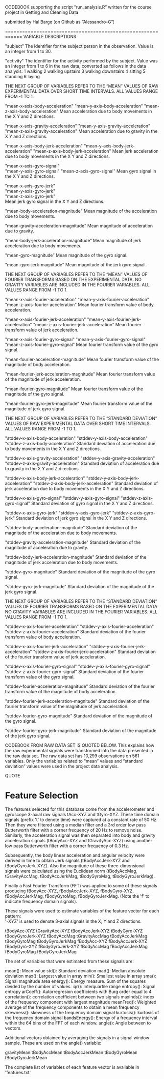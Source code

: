 CODEBOOK 
supporting the script “run_analysis.R” 
written for the course project in Getting and Cleaning Data

submitted by Hal Barge
(on Github as “Alessandro-G”)

============================================================
VARIABLE DESCRIPTIONS

"subject" 
	The identifier for the subject person in the observation.
	Value is an integer from 1 to 30.

"activity"
	The identifier for the activity performed by the subject.
	Value was an integer from 1 to 6 in the raw data, converted as follows in the 	data analysis:
	1 walking
	2 walking upstairs
	3 walking downstairs
	4 sitting
	5 standing
	6 laying


THE NEXT GROUP OF VARIABLES REFER TO THE “MEAN” VALUES OF RAW EXPERIMENTAL DATA OVER SHORT TIME INTERVALS. 
ALL VALUES RANGE FROM -1 TO 1. 

"mean-x-axis-body-acceleration"
"mean-y-axis-body-acceleration"
"mean-z-axis-body-acceleration"
	Mean acceleration due to body movements in the X Y and Z directions.

"mean-x-axis-gravity-acceleration"
"mean-y-axis-gravity-acceleration"
"mean-z-axis-gravity-acceleration"
 	Mean acceleration due to gravity in the X Y and Z directions.

"mean-x-axis-body-jerk-acceleration"
"mean-y-axis-body-jerk-acceleration"
"mean-z-axis-body-jerk-acceleration"
	Mean jerk acceleration due to body movements in the X Y and Z directions.

"mean-x-axis-gyro-signal"       
"mean-y-axis-gyro-signal"
"mean-z-axis-gyro-signal"
	Mean gyro signal in the X Y and Z directions.        

"mean-x-axis-gyro-jerk"             
"mean-y-axis-gyro-jerk"             
"mean-z-axis-gyro-jerk"   
	Mean jerk gyro signal in the X Y and Z directions.          

"mean-body-acceleration-magnitude" 
	Mean magnitude of the acceleration due to body movements.
 
"mean-gravity-acceleration-magnitude”
	Mean magnitude of acceleration due to gravity.

"mean-body-jerk-acceleration-magnitude”
	Mean magnitude of jerk acceleration due to body movements.

"mean-gyro-magnitude”
	Mean magnitude of the gyro signal.
               
"mean-gyro-jerk-magnitude" 
	Mean magnitude of the jerk gyro signal.
         

THE NEXT GROUP OF VARIABLES REFER TO THE “MEAN” VALUES OF FOURIER TRANSFORMS BASED ON THE EXPERIMENTAL DATA. NO GRAVITY VARIABLES ARE INCLUDED IN THE FOURIER VARIABLES.
ALL VALUES RANGE FROM -1 TO 1. 

"mean-x-axis-fourier-acceleration" 
"mean-y-axis-fourier-acceleration"   
"mean-z-axis-fourier-acceleration"
	Mean fourier transform value of body acceleration. 

"mean-x-axis-fourier-jerk-acceleration" 
"mean-y-axis-fourier-jerk-acceleration" 
"mean-z-axis-fourier-jerk-acceleration" 
	Mean fourier transform value of jerk acceleration.

"mean-x-axis-fourier-gyro-signal" 
"mean-y-axis-fourier-gyro-signal"   
"mean-z-axis-fourier-gyro-signal"
	Mean fourier transform value of the gyro signal.   

"mean-fourier-acceleration-magnitude"
	Mean fourier transform value of the magnitude of body acceleration.

"mean-fourier-jerk-acceleration-magnitude"
	Mean fourier transform value of the magnitude of jerk acceleration. 

"mean-fourier-gyro-magnitude" 
	Mean fourier transform value of the magnitude of the gyro signal.

"mean-fourier-gyro-jerk-magnitude" 
	Mean fourier transform value of the magnitude of jerk gyro signal.

	
THE NEXT GROUP OF VARIABLES REFER TO THE “STANDARD DEVIATION” VALUES OF RAW EXPERIMENTAL DATA OVER SHORT TIME INTERVALS. 
ALL VALUES RANGE FROM -1 TO 1. 

"stddev-x-axis-body-acceleration" 
"stddev-y-axis-body-acceleration" 
"stddev-z-axis-body-acceleration" 
	Standard deviation of acceleration due to body movements in the X Y and Z 		directions.

"stddev-x-axis-gravity-acceleration" 
"stddev-y-axis-gravity-acceleration" 
"stddev-z-axis-gravity-acceleration" 
	Standard deviation of acceleration due to gravity in the X Y and Z 			directions.

"stddev-x-axis-body-jerk-acceleration" 
"stddev-y-axis-body-jerk-acceleration" 
"stddev-z-axis-body-jerk-acceleration"
	Standard deviation of jerk acceleration due to body movements in the X Y and 	Z directions.
 
"stddev-x-axis-gyro-signal" 
"stddev-y-axis-gyro-signal" 
"stddev-z-axis-gyro-signal"
	Standard deviation of gyro signal in the X Y and Z directions.

"stddev-x-axis-gyro-jerk" 
"stddev-y-axis-gyro-jerk" 
"stddev-z-axis-gyro-jerk"
	 Standard deviation of jerk gyro signal in the X Y and Z directions.

"stddev-body-acceleration-magnitude"
	Standard deviation of the magnitude of the acceleration due to body 			movements.

"stddev-gravity-acceleration-magnitude"
	Standard deviation of the magnitude of acceleration due to gravity.
 
"stddev-body-jerk-acceleration-magnitude" 
	Standard deviation of the magnitude of jerk acceleration due to body 		movements.

"stddev-gyro-magnitude"
	Standard deviation of the magnitude of the gyro signal.
 
"stddev-gyro-jerk-magnitude" 
	Standard deviation of the magnitude of the jerk gyro signal.


THE NEXT GROUP OF VARIABLES REFER TO THE “STANDARD DEVIATION” VALUES OF FOURIER TRANSFORMS BASED ON THE EXPERIMENTAL DATA. NO GRAVITY VARIABLES ARE INCLUDED IN THE FOURIER VARIABLES.
ALL VALUES RANGE FROM -1 TO 1.

"stddev-x-axis-fourier-acceleration" 
"stddev-y-axis-fourier-acceleration" 
"stddev-z-axis-fourier-acceleration" 
	Standard deviation of the fourier transform value of body acceleration.

"stddev-x-axis-fourier-jerk-acceleration" 
"stddev-y-axis-fourier-jerk-acceleration" 
"stddev-z-axis-fourier-jerk-acceleration" 
	Standard deviation of the fourier transform value of jerk acceleration.

"stddev-x-axis-fourier-gyro-signal" 
"stddev-y-axis-fourier-gyro-signal" 
"stddev-z-axis-fourier-gyro-signal"
	Standard deviation of the fourier transform value of the gyro signal. 

"stddev-fourier-acceleration-magnitude"
	Standard deviation of the fourier transform value of the magnitude of body 		acceleration. 

"stddev-fourier-jerk-acceleration-magnitude"
	Standard deviation of the fourier transform value of the magnitude of jerk 		acceleration.
 
"stddev-fourier-gyro-magnitude" 
	Standard deviation of the magnitude of the gyro signal.

"stddev-fourier-gyro-jerk-magnitude"
	Standard deviation of the magnitude of the jerk gyro signal.



CODEBOOK FROM RAW DATA SET IS QUOTED BELOW.
This explains how the raw experimental signals were transformed into the data presented in the raw data set. 
The raw data set has 10,299 observations on 561 variables. Only the variables related to “mean” values and “standard deviation” values were used in the project data analysis.


QUOTE

Feature Selection 
=================

The features selected for this database come from the accelerometer and gyroscope 3-axial raw signals tAcc-XYZ and tGyro-XYZ. These time domain signals (prefix 't' to denote time) were captured at a constant rate of 50 Hz. Then they were filtered using a median filter and a 3rd order low pass Butterworth filter with a corner frequency of 20 Hz to remove noise. Similarly, the acceleration signal was then separated into body and gravity acceleration signals (tBodyAcc-XYZ and tGravityAcc-XYZ) using another low pass Butterworth filter with a corner frequency of 0.3 Hz. 

Subsequently, the body linear acceleration and angular velocity were derived in time to obtain Jerk signals (tBodyAccJerk-XYZ and tBodyGyroJerk-XYZ). Also the magnitude of these three-dimensional signals were calculated using the Euclidean norm (tBodyAccMag, tGravityAccMag, tBodyAccJerkMag, tBodyGyroMag, tBodyGyroJerkMag). 

Finally a Fast Fourier Transform (FFT) was applied to some of these signals producing fBodyAcc-XYZ, fBodyAccJerk-XYZ, fBodyGyro-XYZ, fBodyAccJerkMag, fBodyGyroMag, fBodyGyroJerkMag. (Note the 'f' to indicate frequency domain signals). 

These signals were used to estimate variables of the feature vector for each pattern:  
'-XYZ' is used to denote 3-axial signals in the X, Y and Z directions.

tBodyAcc-XYZ
tGravityAcc-XYZ
tBodyAccJerk-XYZ
tBodyGyro-XYZ
tBodyGyroJerk-XYZ
tBodyAccMag
tGravityAccMag
tBodyAccJerkMag
tBodyGyroMag
tBodyGyroJerkMag
fBodyAcc-XYZ
fBodyAccJerk-XYZ
fBodyGyro-XYZ
fBodyGyroJerk-XYZ
fBodyAccMag
fBodyAccJerkMag
fBodyGyroMag
fBodyGyroJerkMag

The set of variables that were estimated from these signals are: 

mean(): Mean value
std(): Standard deviation
mad(): Median absolute deviation 
max(): Largest value in array
min(): Smallest value in array
sma(): Signal magnitude area
energy(): Energy measure. Sum of the squares divided by the number of values. 
iqr(): Interquartile range 
entropy(): Signal entropy
arCoeff(): Autorregresion coefficients with Burg order equal to 4
correlation(): correlation coefficient between two signals
maxInds(): index of the frequency component with largest magnitude
meanFreq(): Weighted average of the frequency components to obtain a mean frequency
skewness(): skewness of the frequency domain signal 
kurtosis(): kurtosis of the frequency domain signal 
bandsEnergy(): Energy of a frequency interval within the 64 bins of the FFT of each window.
angle(): Angle between to vectors.

Additional vectors obtained by averaging the signals in a signal window sample. These are used on the angle() variable:

gravityMean
tBodyAccMean
tBodyAccJerkMean
tBodyGyroMean
tBodyGyroJerkMean

The complete list of variables of each feature vector is available in 'features.txt'
